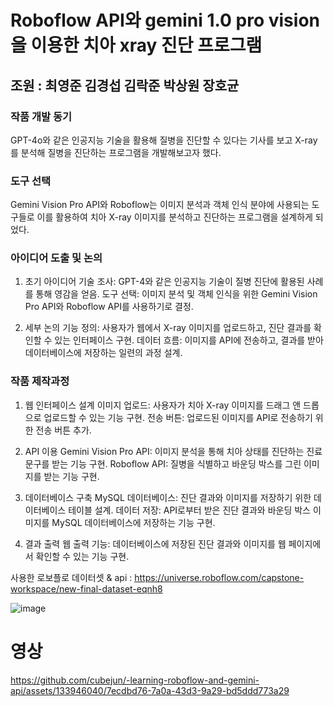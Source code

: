 # Roboflow API와 gemini 1.0 pro vision을 이용한 치아 xray 진단 프로그램
## 조원 : 최영준 김경섭 김락준 박상원 장호균
### 작품 개발 동기 

GPT-4o와 같은 인공지능 기술을 활용해 질병을 진단할 수 있다는 기사를 보고 X-ray를 분석해 질병을 진단하는 프로그램을 개발해보고자 했다.

### 도구 선택 
Gemini Vision Pro API와 Roboflow는 이미지 분석과 객체 인식 분야에 사용되는 도구들로 이를 활용하여 치아 X-ray 이미지를 분석하고 진단하는 프로그램을 설계하게 되었다.

### 아이디어 도출 및 논의
1. 초기 아이디어
기술 조사: GPT-4와 같은 인공지능 기술이 질병 진단에 활용된 사례를 통해 영감을 얻음.
도구 선택: 이미지 분석 및 객체 인식을 위한 Gemini Vision Pro API와 Roboflow API를 사용하기로 결정.

2. 세부 논의
기능 정의: 사용자가 웹에서 X-ray 이미지를 업로드하고, 진단 결과를 확인할 수 있는 인터페이스 구현.
데이터 흐름: 이미지를 API에 전송하고, 결과를 받아 데이터베이스에 저장하는 일련의 과정 설계.

### 작품 제작과정
1. 웹 인터페이스 설계
이미지 업로드: 사용자가 치아 X-ray 이미지를 드래그 앤 드롭으로 업로드할 수 있는 기능 구현.
전송 버튼: 업로드된 이미지를 API로 전송하기 위한 전송 버튼 추가.

2. API 이용
Gemini Vision Pro API: 이미지 분석을 통해 치아 상태를 진단하는 진료문구를 받는 기능 구현.
Roboflow API: 질병을 식별하고 바운딩 박스를 그린 이미지를 받는 기능 구현.

3. 데이터베이스 구축
MySQL 데이터베이스: 진단 결과와 이미지를 저장하기 위한 데이터베이스 테이블 설계.
데이터 저장: API로부터 받은 진단 결과와 바운딩 박스 이미지를 MySQL 데이터베이스에 저장하는 기능 구현.

4. 결과 출력
웹 출력 기능: 데이터베이스에 저장된 진단 결과와 이미지를 웹 페이지에서 확인할 수 있는 기능 구현.


사용한 로보플로 데이터셋 & api : https://universe.roboflow.com/capstone-workspace/new-final-dataset-eqnh8

![image](https://github.com/cubejun/-learning-roboflow-and-gemini-api/assets/133946040/f634e84a-e58d-46f3-909f-b9fe47476bac)


# 영상
https://github.com/cubejun/-learning-roboflow-and-gemini-api/assets/133946040/7ecdbd76-7a0a-43d3-9a29-bd5ddd773a29

